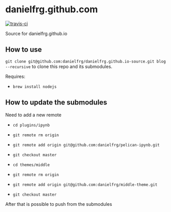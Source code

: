danielfrg.github.com
===============================

[![travis-ci](https://travis-ci.org/danielfrg/danielfrg.github.io-source.svg)](https://travis-ci.org/danielfrg/danielfrg.github.io-source)

Source for danielfrg.github.io

## How to use

`git clone git@github.com:danielfrg/danielfrg.github.io-source.git blog --recursive`
to clone this repo and its submodules.

Requires:

- `brew install nodejs`

## How to update the submodules

Need to add a new remote

- `cd plugins/ipynb`
- `git remote rm origin`
- `git remote add origin git@github.com:danielfrg/pelican-ipynb.git`
- `git checkout master`

- `cd themes/middle`
- `git remote rm origin`
- `git remote add origin git@github.com:danielfrg/middle-theme.git`
- `git checkout master`

After that is possible to push from the submodules
